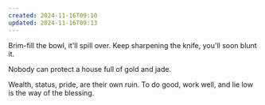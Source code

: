 ```yaml
---
created: 2024-11-16T09:10
updated: 2024-11-16T09:13
---
```



Brim-fill the bowl,
it'll spill over.
Keep sharpening the knife,
you'll soon blunt it.

Nobody can protect
a house full of gold and jade.

Wealth, status, pride,
are their own ruin.
To do good, work well, and lie low
is the way of the blessing.



